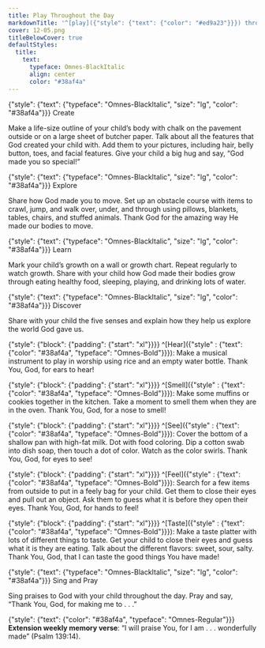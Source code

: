 ```yaml
---
title: Play Throughout the Day
markdownTitle: '^[play]({"style": {"text": {"color": "#ed9a23"}}}) throughout the day'
cover: 12-05.png
titleBelowCover: true
defaultStyles:
  title:
    text:
      typeface: Omnes-BlackItalic
      align: center
      color: "#38af4a"
---
```


{"style": {"text": {"typeface": "Omnes-BlackItalic", "size": "lg", "color": "#38af4a"}}}
Create

Make a life-size outline of your child’s body with chalk on the pavement outside or on a large sheet of butcher paper. Talk about all the features that God created your child with. Add them to your pictures, including hair, belly button, toes, and facial features. Give your child a big hug and say, “God made you so special!”

{"style": {"text": {"typeface": "Omnes-BlackItalic", "size": "lg", "color": "#38af4a"}}}
Explore

Share how God made you to move. Set up an obstacle course with items to crawl, jump, and walk over, under, and through using pillows, blankets, tables, chairs, and stuffed animals. Thank God for the amazing way He made our bodies to move.  

{"style": {"text": {"typeface": "Omnes-BlackItalic", "size": "lg", "color": "#38af4a"}}}
Learn

Mark your child’s growth on a wall or growth chart. Repeat regularly to watch growth. Share with your child how God made their bodies grow through eating healthy food, sleeping, playing, and drinking lots of water. 

{"style": {"text": {"typeface": "Omnes-BlackItalic", "size": "lg", "color": "#38af4a"}}}
Discover

Share with your child the five senses and explain how they help us explore the world God gave us.


{"style": {"block": {"padding": {"start": "xl"}}}}
^[Hear]({"style" : {"text": {"color": "#38af4a", "typeface": "Omnes-Bold"}}}): Make a musical instrument to play in worship using rice and an empty water bottle. Thank You, God, for ears to hear!

{"style": {"block": {"padding": {"start": "xl"}}}}
^[Smell]({"style" : {"text": {"color": "#38af4a", "typeface": "Omnes-Bold"}}}): Make some muffins or cookies together in the kitchen. Take a moment to smell them when they are in the oven. Thank You, God, for a nose to smell!

{"style": {"block": {"padding": {"start": "xl"}}}}
^[See]({"style" : {"text": {"color": "#38af4a", "typeface": "Omnes-Bold"}}}): Cover the bottom of a shallow pan with high-fat milk. Dot with food coloring. Dip a cotton swab into dish soap, then touch a dot of color. Watch as the color swirls. Thank You, God, for eyes to see!

{"style": {"block": {"padding": {"start": "xl"}}}}
^[Feel]({"style" : {"text": {"color": "#38af4a", "typeface": "Omnes-Bold"}}}): Search for a few items from outside to put in a feely bag for your child. Get them to close their eyes and pull out an object. Ask them to guess what it is before they open their eyes. Thank You, God, for hands to feel! 

{"style": {"block": {"padding": {"start": "xl"}}}}
^[Taste]({"style" : {"text": {"color": "#38af4a", "typeface": "Omnes-Bold"}}}): Make a taste platter with lots of different things to taste. Get your child to close their eyes and guess what it is they are eating. Talk about the different flavors: sweet, sour, salty. Thank You, God, that I can taste the good things You have made! 

{"style": {"text": {"typeface": "Omnes-BlackItalic", "size": "lg", "color": "#38af4a"}}}
Sing and Pray

Sing praises to God with your child throughout the day. Pray and say, “Thank You, God, for making me to . . .”

{"style": {"text": {"color": "#38af4a", "typeface": "Omnes-Regular"}}}
**Extension weekly memory verse**: “I will praise You, for I am . . . wonderfully made” (Psalm 139:14).